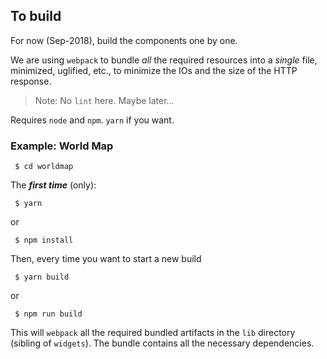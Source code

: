 ## To build
For now (Sep-2018), build the components one by one.

We are using `webpack` to bundle _all_ the required resources into a _single_ file, minimized, uglified, etc., to minimize
the IOs and the size of the HTTP response.

> Note: No `lint` here. Maybe later...

Requires `node` and `npm`. `yarn` if you want.

### Example: World Map
```
 $ cd worldmap
```
The _**first time**_ (only):
```
 $ yarn
```
or
```
 $ npm install
```

Then, every time you want to start a new build
```
 $ yarn build
```
or
```
 $ npm run build
```
This will `webpack` all the required bundled artifacts in the `lib` directory (sibling of `widgets`).
The bundle contains all the necessary dependencies.
